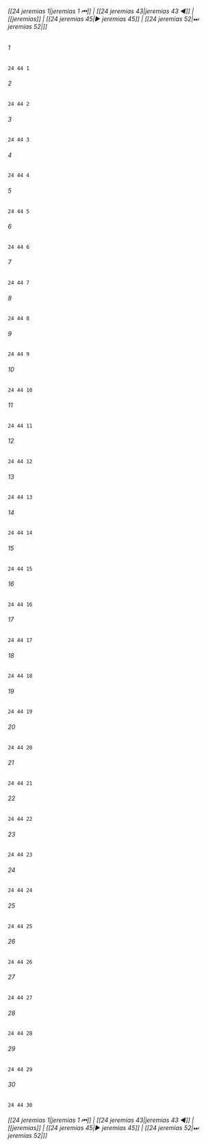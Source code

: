 
###### [[24 jeremias 1|jeremias 1 ⏮]] | [[24 jeremias 43|jeremias 43 ◀]] | [[jeremias]] | [[24 jeremias 45|▶ jeremias 45]] | [[24 jeremias 52|⏭ jeremias 52|]]

###### 1
``` verse
24 44 1 
```
###### 2
``` verse
24 44 2 
```
###### 3
``` verse
24 44 3 
```
###### 4
``` verse
24 44 4 
```
###### 5
``` verse
24 44 5 
```
###### 6
``` verse
24 44 6 
```
###### 7
``` verse
24 44 7 
```
###### 8
``` verse
24 44 8 
```
###### 9
``` verse
24 44 9 
```
###### 10
``` verse
24 44 10 
```
###### 11
``` verse
24 44 11 
```
###### 12
``` verse
24 44 12 
```
###### 13
``` verse
24 44 13 
```
###### 14
``` verse
24 44 14 
```
###### 15
``` verse
24 44 15 
```
###### 16
``` verse
24 44 16 
```
###### 17
``` verse
24 44 17 
```
###### 18
``` verse
24 44 18 
```
###### 19
``` verse
24 44 19 
```
###### 20
``` verse
24 44 20 
```
###### 21
``` verse
24 44 21 
```
###### 22
``` verse
24 44 22 
```
###### 23
``` verse
24 44 23 
```
###### 24
``` verse
24 44 24 
```
###### 25
``` verse
24 44 25 
```
###### 26
``` verse
24 44 26 
```
###### 27
``` verse
24 44 27 
```
###### 28
``` verse
24 44 28 
```
###### 29
``` verse
24 44 29 
```
###### 30
``` verse
24 44 30 
```

###### [[24 jeremias 1|jeremias 1 ⏮]] | [[24 jeremias 43|jeremias 43 ◀]] | [[jeremias]] | [[24 jeremias 45|▶ jeremias 45]] | [[24 jeremias 52|⏭ jeremias 52|]]

